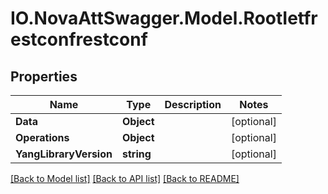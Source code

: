 # IO.NovaAttSwagger.Model.RootIetfrestconfrestconf
## Properties

Name | Type | Description | Notes
------------ | ------------- | ------------- | -------------
**Data** | **Object** |  | [optional] 
**Operations** | **Object** |  | [optional] 
**YangLibraryVersion** | **string** |  | [optional] 

[[Back to Model list]](../README.md#documentation-for-models) [[Back to API list]](../README.md#documentation-for-api-endpoints) [[Back to README]](../README.md)

